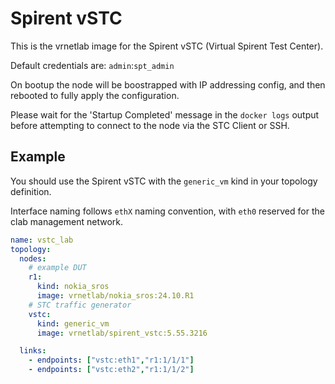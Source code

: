 # Spirent vSTC

This is the vrnetlab image for the Spirent vSTC (Virtual Spirent Test Center).

Default credentials are: `admin`:`spt_admin`

On bootup the node will be boostrapped with IP addressing config, and then rebooted to fully apply the configuration.

Please wait for the 'Startup Completed' message in the `docker logs` output before attempting to connect to the node via the STC Client or SSH.

## Example

You should use the Spirent vSTC with the `generic_vm` kind in your topology definition.

Interface naming follows `ethX` naming convention, with `eth0` reserved for the clab management network.

```yaml
name: vstc_lab
topology:
  nodes:
    # example DUT
    r1:
      kind: nokia_sros
      image: vrnetlab/nokia_sros:24.10.R1
    # STC traffic generator
    vstc:
      kind: generic_vm
      image: vrnetlab/spirent_vstc:5.55.3216

  links:
    - endpoints: ["vstc:eth1","r1:1/1/1"]
    - endpoints: ["vstc:eth2","r1:1/1/2"]
```
